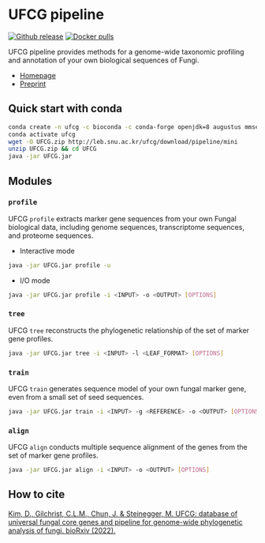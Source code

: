 # UFCG pipeline
[![Github release](https://img.shields.io/github/downloads/endix1029/ufcg/total?logo=github)](https://github.com/endixk/ufcg/releases/latest) [![Docker pulls](https://img.shields.io/docker/pulls/endix1029/ufcg?logo=docker)](https://hub.docker.com/repository/docker/endix1029/ufcg/)

UFCG pipeline provides methods for a genome-wide taxonomic profiling and annotation of your own biological sequences of Fungi.
 * [Homepage](https://ufcg.steineggerlab.com/)
 * [Preprint](https://www.biorxiv.org/content/10.1101/2022.08.16.504087v1)

## Quick start with conda
~~~bash
conda create -n ufcg -c bioconda -c conda-forge openjdk=8 augustus mmseqs2 mafft iqtree
conda activate ufcg
wget -O UFCG.zip http://leb.snu.ac.kr/ufcg/download/pipeline/mini
unzip UFCG.zip && cd UFCG
java -jar UFCG.jar
~~~

## Modules
### `profile`
UFCG `profile` extracts marker gene sequences from your own Fungal biological data, including genome sequences, transcriptome sequences, and proteome sequences.
* Interactive mode
~~~bash
java -jar UFCG.jar profile -u
~~~
* I/O mode
~~~bash
java -jar UFCG.jar profile -i <INPUT> -o <OUTPUT> [OPTIONS]
~~~

### `tree`
UFCG `tree` reconstructs the phylogenetic relationship of the set of marker gene profiles.
~~~bash
java -jar UFCG.jar tree -i <INPUT> -l <LEAF_FORMAT> [OPTIONS]
~~~

### `train`
UFCG `train` generates sequence model of your own fungal marker gene, even from a small set of seed sequences.
~~~bash
java -jar UFCG.jar train -i <INPUT> -g <REFERENCE> -o <OUTPUT> [OPTIONS]
~~~

### `align`
UFCG `align` conducts multiple sequence alignment of the genes from the set of marker gene profiles.
~~~bash
java -jar UFCG.jar align -i <INPUT> -o <OUTPUT> [OPTIONS]
~~~

## How to cite
[Kim, D., Gilchrist, C.L.M., Chun, J. & Steinegger, M. UFCG: database of universal fungal core genes and pipeline for genome-wide phylogenetic analysis of fungi. bioRxiv (2022).](https://www.biorxiv.org/content/10.1101/2022.08.16.504087v1)
